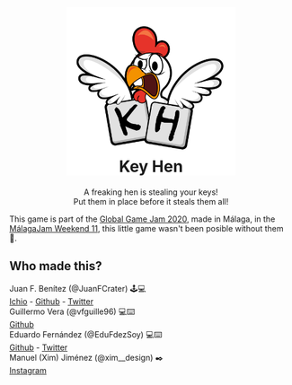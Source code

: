 <p align="center">
<a href="https://globalgamejam.org/2020/games/key-hen-0"><img src="https://raw.githubusercontent.com/EduFdezSoy/key-hen/master/key-hen_logo.png" width="300px" alt="key-hen_logo"></a>
<h1 align="center" style="margin: 20px; margin-top: -50px; text-align: center;">Key Hen
</h1></p>
<p align="center">
A freaking hen is stealing your keys!
<br>
Put them in place before it steals them all!
</p>
  
This game is part of the [Global Game Jam 2020](https://globalgamejam.org/2020/games/key-hen-0), made in M&aacute;laga, in the [MálagaJam Weekend 11](https://malagajam.com/), this little game wasn't been posible without them 💖.

## Who made this?
Juan F. Benítez	(@JuanFCrater) 🕹️💻  
[Ichio](https://juanfcrater.itch.io/) - [Github](https://github.com/JuanFranCrater) - [Twitter](https://twitter.com/JuanFCrater)  
Guillermo Vera (@vfguille96) 💻⌨️  
[Github](https://github.com/vfguille96)  
Eduardo Fernández (@EduFdezSoy) 💻⌨️  
[Github](https://github.com/edufdezsoy) - [Twitter](https://twitter.com/edufdezsoy)  
Manuel (Xim) Jiménez (@xim__design) ✒️  
[Instagram](https://www.instagram.com/xim__design/)  
